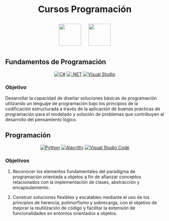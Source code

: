 <div align="center">

# Cursos Programación

<img src="https://www.luisllamas.es/img/csharp-icon.svg" height=70 style=margin:10px>
<img src="https://www.luisllamas.es/img/python-icon.svg" height=70 style=margin:10px>
</div>

## Fundamentos de Programación

<div align="center">

[![C#](https://custom-icon-badges.demolab.com/badge/C%23-%23239120.svg?logo=cshrp&logoColor=white)](#)
[![.NET](https://img.shields.io/badge/.NET-512BD4?logo=dotnet&logoColor=fff)](#)
[![Visual Studio](https://custom-icon-badges.demolab.com/badge/Visual%20Studio-5C2D91.svg?&logo=visual-studio&logoColor=white)](#)

</div>

### Objetivo

Desarrollar la capacidad de diseñar soluciones básicas de programación utilizando un lenguaje de programación bajo los principios de la codificación estructurada a través de la aplicación de buenas prácticas de programación para el modelado y solución de problemas que contribuyen al desarrollo del pensamiento lógico.

## Programación

<div align="center">

[![Python](https://img.shields.io/badge/Python-3776AB?logo=python&logoColor=fff)](#)
[![Alacritty](https://img.shields.io/badge/Alacritty-F46D01?logo=alacritty&logoColor=fff)](#)
[![Visual Studio Code](https://custom-icon-badges.demolab.com/badge/Visual%20Studio%20Code-0078d7.svg?logo=vsc&logoColor=white)](#)

</div>

### Objetivos

1. Reconocer los elementos fundamentales del paradigma de programación
orientada a objetos a fin de afianzar conceptos relacionados con la
implementación de clases, abstracción y encapsulamiento.

2. Construir soluciones flexibles y escalables mediante el uso de los
principios de herencia, polimorfismo y sobrecarga, con el objetivo de
mejorar la reutilización de código y facilitar la extensión de
funcionalidades en entornos orientados a objetos.
